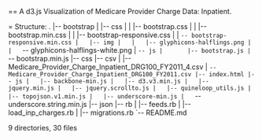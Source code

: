== A d3.js Visualization of Medicare Provider Charge Data: Inpatient.

= Structure:
.
|-- bootstrap
|   |-- css
|   |   |-- bootstrap.css
|   |   |-- bootstrap.min.css
|   |   |-- bootstrap-responsive.css
|   |   `-- bootstrap-responsive.min.css
|   |-- img
|   |   |-- glyphicons-halflings.png
|   |   `-- glyphicons-halflings-white.png
|   `-- js
|       |-- bootstrap.js
|       `-- bootstrap.min.js
|-- css
|-- csv
|   |-- Medicare_Provider_Charge_Inpatient_DRG100_FY2011_4.csv
|   `-- Medicare_Provider_Charge_Inpatient_DRG100_FY2011.csv
|-- index.html
|-- js
|   |-- backbone-min.js
|   |-- d3.v3.min.js
|   |-- jquery.min.js
|   |-- jquery.scrollto.js
|   |-- quineloop_utils.js
|   |-- topojson.v1.min.js
|   |-- underscore-min.js
|   `-- underscore.string.min.js
|-- json
|-- rb
|   |-- feeds.rb
|   |-- load_inp_charges.rb
|   |-- migrations.rb
`-- README.md

9 directories, 30 files